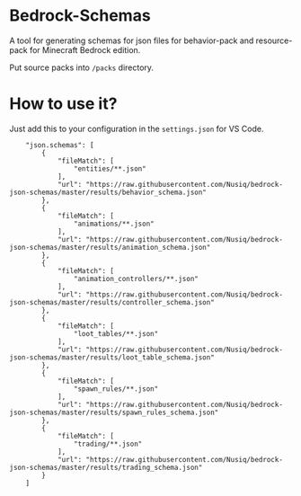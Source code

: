 # Bedrock-Schemas
A tool for generating schemas for json files for behavior-pack and
resource-pack for Minecraft Bedrock edition.

Put source packs into `/packs` directory.

# How to use it?

Just add this to your configuration in the `settings.json` for VS Code.
```
    "json.schemas": [
        {
            "fileMatch": [
                "entities/**.json"
            ],
            "url": "https://raw.githubusercontent.com/Nusiq/bedrock-json-schemas/master/results/behavior_schema.json"
        },
        {
            "fileMatch": [
                "animations/**.json"
            ],
            "url": "https://raw.githubusercontent.com/Nusiq/bedrock-json-schemas/master/results/animation_schema.json"
        },
        {
            "fileMatch": [
                "animation_controllers/**.json"
            ],
            "url": "https://raw.githubusercontent.com/Nusiq/bedrock-json-schemas/master/results/controller_schema.json"
        },
        {
            "fileMatch": [
                "loot_tables/**.json"
            ],
            "url": "https://raw.githubusercontent.com/Nusiq/bedrock-json-schemas/master/results/loot_table_schema.json"
        },
        {
            "fileMatch": [
                "spawn_rules/**.json"
            ],
            "url": "https://raw.githubusercontent.com/Nusiq/bedrock-json-schemas/master/results/spawn_rules_schema.json"
        },
        {
            "fileMatch": [
                "trading/**.json"
            ],
            "url": "https://raw.githubusercontent.com/Nusiq/bedrock-json-schemas/master/results/trading_schema.json"
        }
    ]
```
